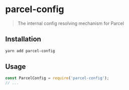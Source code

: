 # parcel-config

> The internal config resolving mechanism for Parcel

## Installation

```sh
yarn add parcel-config
```

## Usage

```js
const ParcelConfig = require('parcel-config');
// ...
```
